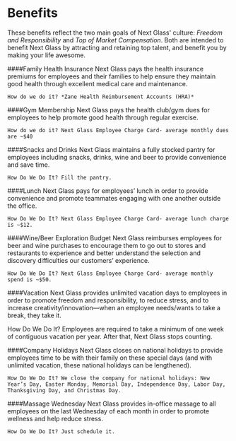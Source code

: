 # Benefits

These benefits reflect the two main goals of Next Glass' culture: *Freedom and Responsibility* and *Top of Market Compensation*. Both are intended to benefit Next Glass by attracting and retaining top talent, and benefit you by making your life awesome.

####Family Health Insurance
Next Glass pays the health insurance premiums for employees and their families to help ensure they maintain good health through excellent medical care and maintenance.

    How do we do it? *Zane Health Reimbursement Accounts (HRA)*

####Gym Membership
Next Glass pays the health club/gym dues for employees to help promote good health through regular exercise.

    How do we do it? Next Glass Employee Charge Card- average monthly dues are ~$40

####Snacks and Drinks
Next Glass maintains a fully stocked pantry for employees including snacks, drinks, wine and beer to provide convenience and save time. 

    How Do We Do It? Fill the pantry.

####Lunch
Next Glass pays for employees’ lunch in order to provide convenience and promote teammates engaging with one another outside the office.

    How Do We Do It? Next Glass Employee Charge Card- average lunch charge is ~$12.

####Wine/Beer Exploration Budget
Next Glass reimburses employees for beer and wine purchases to encourage them to go out to stores and restaurants to experience and better understand the selection and discovery difficulties our customers’ experience.

    How Do We Do It? Next Glass Employee Charge Card- average monthly spend is ~$50.

####Vacation
Next Glass provides unlimited vacation days to employees in order to promote freedom and responsibility, to reduce stress, and to increase creativity/innovation—when an employee needs/wants to take a break, they take it.

   How Do We Do It? Employees are required to take a minimum of one week of contiguous vacation per year.  After that, Next Glass stops counting.

####Company Holidays
Next Glass closes on national holidays to provide employees time to be with their family on these special days (and with unlimited vacation, these national holidays can be lengthened).

    How Do We Do It? We close the company for national holidays: New Year’s Day, Easter Monday, Memorial Day, Independence Day, Labor Day, Thanksgiving Day, and Christmas Day.

####Massage Wednesday
Next Glass provides in-office massage to all employees on the last Wednesday of each month in order to promote wellness and help reduce stress.

    How Do We Do It? Just schedule it.


